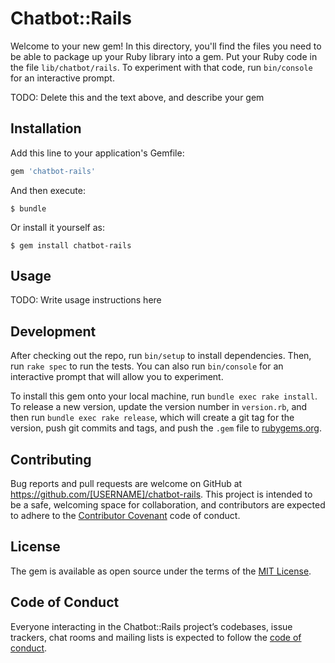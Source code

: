 # Chatbot::Rails

Welcome to your new gem! In this directory, you'll find the files you need to be able to package up your Ruby library into a gem. Put your Ruby code in the file `lib/chatbot/rails`. To experiment with that code, run `bin/console` for an interactive prompt.

TODO: Delete this and the text above, and describe your gem

## Installation

Add this line to your application's Gemfile:

```ruby
gem 'chatbot-rails'
```

And then execute:

    $ bundle

Or install it yourself as:

    $ gem install chatbot-rails

## Usage

TODO: Write usage instructions here

## Development

After checking out the repo, run `bin/setup` to install dependencies. Then, run `rake spec` to run the tests. You can also run `bin/console` for an interactive prompt that will allow you to experiment.

To install this gem onto your local machine, run `bundle exec rake install`. To release a new version, update the version number in `version.rb`, and then run `bundle exec rake release`, which will create a git tag for the version, push git commits and tags, and push the `.gem` file to [rubygems.org](https://rubygems.org).

## Contributing

Bug reports and pull requests are welcome on GitHub at https://github.com/[USERNAME]/chatbot-rails. This project is intended to be a safe, welcoming space for collaboration, and contributors are expected to adhere to the [Contributor Covenant](http://contributor-covenant.org) code of conduct.

## License

The gem is available as open source under the terms of the [MIT License](https://opensource.org/licenses/MIT).

## Code of Conduct

Everyone interacting in the Chatbot::Rails project’s codebases, issue trackers, chat rooms and mailing lists is expected to follow the [code of conduct](https://github.com/[USERNAME]/chatbot-rails/blob/master/CODE_OF_CONDUCT.md).
